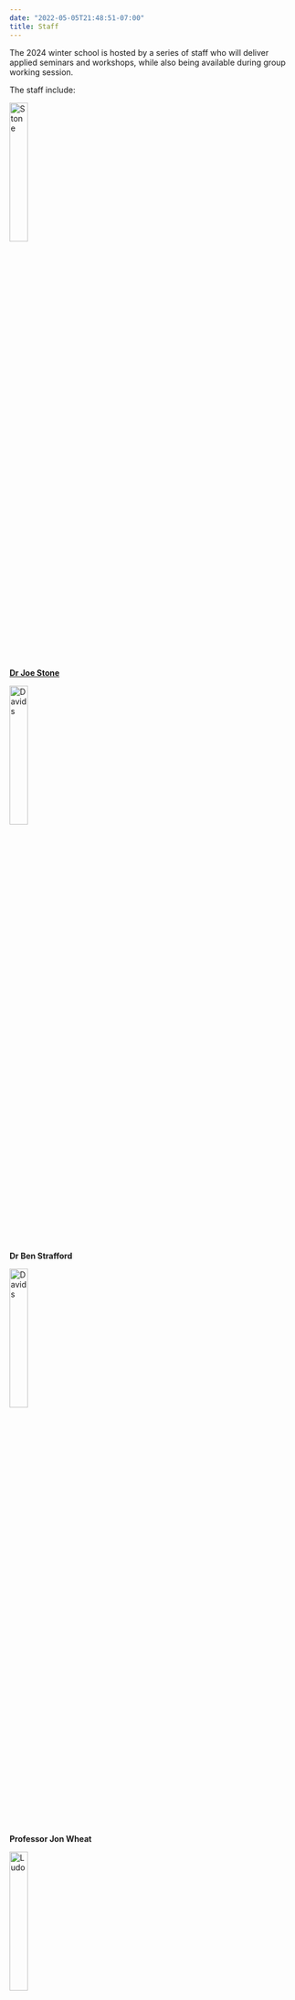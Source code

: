 ```yaml
---
date: "2022-05-05T21:48:51-07:00"
title: Staff 
---
```

The 2024 winter school is hosted by a series of staff who will deliver applied seminars and workshops, while also being available during group working session. 

The staff include:

<img src="/./speakers_files/stone.jpeg" alt="Stone" width="25%"/>

[**Dr Joe Stone**](https://www.shu.ac.uk/about-us/our-people/staff-profiles/joseph-stone)


<img src="/./speakers_files/strafford.jpeg" alt="Davids" width="25%"/>

**Dr Ben Strafford**



<img src="/./speakers_files/wheat.jpeg" alt="Davids" width="25%"/>

**Professor Jon Wheat**



<img src="/./speakers_files/ludo.jpeg" alt="Ludo" width="25%"/>

**Professor Ludovic Seifert**





